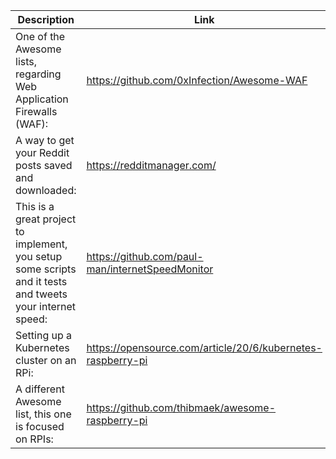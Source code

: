 Description | Link
------------ | ------------
One of the Awesome lists, regarding Web Application Firewalls (WAF): | https://github.com/0xInfection/Awesome-WAF
A way to get your Reddit posts saved and downloaded: | https://redditmanager.com/
This is a great project to implement, you setup some scripts and it tests and tweets your internet speed: | https://github.com/paul-man/internetSpeedMonitor
Setting up a Kubernetes cluster on an RPi: | https://opensource.com/article/20/6/kubernetes-raspberry-pi
A different Awesome list, this one is focused on RPIs: | https://github.com/thibmaek/awesome-raspberry-pi
